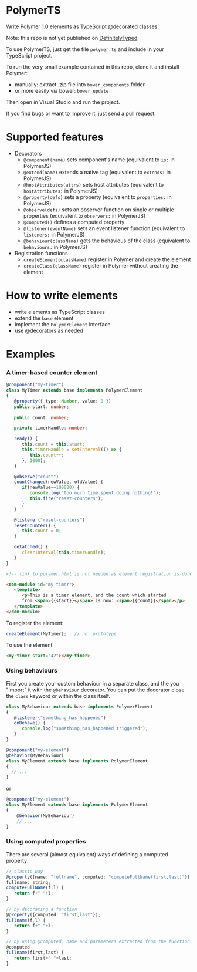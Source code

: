 # PolymerTS

Write Polymer 1.0 elements as TypeScript @decorated classes! 

Note: this repo is not yet published on [DefinitelyTyped](https://github.com/borisyankov/DefinitelyTyped).

To use PolymerTS, just get the file `polymer.ts` and include in your TypeScript project.

To run the very small example contained in this repo, clone it and install Polymer:

- manually: extract .zip file into `bower_components` folder
- or more easily via bower: `bower update`

Then open in Visual Studio and run the project.

If you find bugs or want to improve it, just send a pull request.

# Supported features

- Decorators
   - `@component(name)` sets component's name (equivalent to `is:` in PolymerJS)
   - `@extend(name)` extends a native tag (equivalent to `extends:` in PolymerJS)
   - `@hostAttributes(attrs)` sets host attributes (equivalent to `hostAttributes:` in PolymerJS)
   - `@property(defs)` sets a property (equivalent to `properties:` in PolymerJS)
   - `@observe(defs)` sets an observer function on single or multiple properties (equivalent to `observers:` in PolymerJS)
   - `@computed()` defines a computed property
   - `@listener(eventName)` sets an event listener function (equivalent to `listeners:` in PolymerJS)
   - `@behaviour(className)` gets the behavious of the class (equivalent to `behaviours:` in PolymerJS)
- Registration functions
   - `createElement(className)` register in Polymer and create the element
   - `createClass(className)` register in Polymer without creating the element

# How to write elements

- write elements as TypeScript classes
- extend the `base` element 
- implement the `PolymerElement` interface
- use @decorators as needed 

# Examples

### A timer-based counter element
```TypeScript
@component("my-timer")
class MyTimer extends base implements PolymerElement
{
   @property({ type: Number, value: 0 })
   public start: number;   
   
   public count: number;   

   private timerHandle: number;

   ready() {
      this.count = this.start;
      this.timerHandle = setInterval(() => {
         this.count++;
      }, 1000);      
   }

   @observe("count")
   countChanged(newValue, oldValue) {
      if(newValue==100000) {
         console.log("too much time spent doing nothing!");
         this.fire("reset-counters");
	  }
   }

   @listener("reset-counters")
   resetCounter() {
      this.count = 0;
   }

   detatched() {
      clearInterval(this.timerHandle);
   }
}
```

```HTML
<!-- link to polymer.html is not needed as element registration is done outside of HTML definition -->

<dom-module id="my-timer">
   <template>
      <p>This is a timer element, and the count which started 
      from <span>{{start}}</span> is now: <span>{{count}}</span></p>
   </template>
</dom-module>
```

To register the element:

```TypeScript
createElement(MyTimer);   // no .prototype
```
To use the element
```HTML
<my-timer start="42"></my-timer>
```

### Using behaviours

First you create your custom behaviour in a separate class, and the you "import" it with the `@behaviour` decorator. You can put the decorator close the `class` keyword or within the class itself. 

```TypeScript
class MyBehaviour extends base implements PolymerElement
{
   @listener("something_has_happened")
   onBehave() {
      console.log("something_has_happened triggered");
   }
}
```
```TypeScript
@component("my-element")
@behavior(MyBehaviour)
class MyElement extends base implements PolymerElement
{
  // ...
}
```
or
```TypeScript
@component("my-element")
class MyElement extends base implements PolymerElement
{
	@behavior(MyBehaviour)  
	// ...
}
```

### Using computed properties

There are several (almost equivalent) ways of defining a computed property:

```TypeScript
// classic way
@property({name: "fullname", computed: "computeFullName(first,last)"});
fullname: string;
computeFullName(f,l) { 
   return f+" "+l; 
}

// by decorating a function
@property({computed: "first,last"});
fullname(f,l) {
   return f+" "+l; 
}

// by using @computed, name and parameters extracted from the function
@computed
fullname(first,last) {
   return first+" "+last; 
}
```
